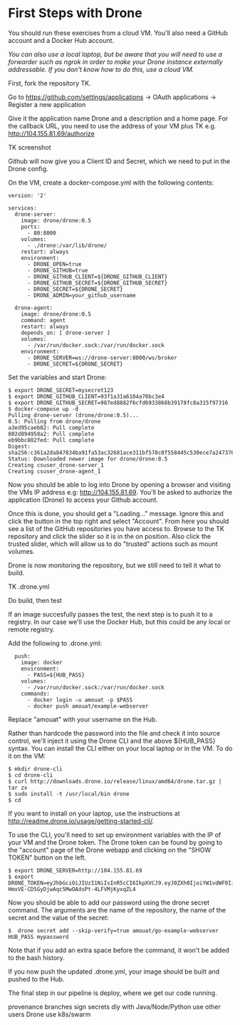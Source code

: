 # First Steps with Drone

You should run these exercises from a cloud VM. You'll also need a GitHub
account and a Docker Hub account.

_You can also use a local laptop, but be aware that you will need to use a
forwarder such as ngrok in order to make your Drone instance externally
addressable. If you don't know how to do this, use a cloud VM._

First, fork the repository TK. 

Go to https://github.com/settings/applications -> OAuth applications -> Register
a new application

Give it the application name Drone and a description and a home page. For the callback URL, you
need to use the address of your VM plus TK e.g. http://104.155.81.69/authorize

TK screenshot

Github will now give you a Client ID and Secret, which we need to put in the
Drone config.

On the VM, create a docker-compose.yml with the following contents:

```
version: '2'

services:
  drone-server:
    image: drone/drone:0.5
    ports:
      - 80:8000
    volumes:
      - ./drone:/var/lib/drone/
    restart: always
    environment:
      - DRONE_OPEN=true
      - DRONE_GITHUB=true
      - DRONE_GITHUB_CLIENT=${DRONE_GITHUB_CLIENT}
      - DRONE_GITHUB_SECRET=${DRONE_GITHUB_SECRET}
      - DRONE_SECRET=${DRONE_SECRET}
      - DRONE_ADMIN=your_github_username

  drone-agent:
    image: drone/drone:0.5
    command: agent
    restart: always
    depends_on: [ drone-server ]
    volumes:
      - /var/run/docker.sock:/var/run/docker.sock
    environment:
      - DRONE_SERVER=ws://drone-server:8000/ws/broker
      - DRONE_SECRET=${DRONE_SECRET}

```

Set the variables and start Drone:

```
$ export DRONE_SECRET=mysecret123
$ export DRONE_GITHUB_CLIENT=93f1a31a6104a70bc3e4 
$ export DRONE_GITHUB_SECRET=987ed8882f6cfd6933868b39178fc8a315f97316
$ docker-compose up -d
Pulling drone-server (drone/drone:0.5)...
0.5: Pulling from drone/drone
a3ed95caeb02: Pull complete
802d894958a2: Pull complete
eb9bbc802fed: Pull complete
Digest: sha256:c361a2da847834ba91fa53ac32681ace311bf578c0f558445c530ece7a247376
Status: Downloaded newer image for drone/drone:0.5
Creating csuser_drone-server_1
Creating csuser_drone-agent_1
```

Now you should be able to log into Drone by opening a browser and visiting the
VMs IP address e.g: http://104.155.81.69. You'll be asked to authorize the
application (Drone) to access your Github account.

Once this is done, you should get a "Loading..." message. Ignore this and click
the button in the top right and select "Account". From here you should see a
list of the GitHub repositories you have access to. Browse to the TK repository
and click the slider so it is in the on position. Also click the trusted slider,
which will allow us to do "trusted" actions such as mount volumes.

Drone is now monitoring the repository, but we still need to tell it what to
build.

TK .drone.yml

Do build, then test

If an image succesfully passes the test, the next step is to push it to a
registry. In our case we'll use the Docker Hub, but this could be any local or
remote registry.

Add the following to .drone.yml:

```
  push:
    image: docker
    environment:
      - PASS=${HUB_PASS}
    volumes:
      - /var/run/docker.sock:/var/run/docker.sock
    commands:
      - docker login -u amouat -p $PASS
      - docker push amouat/example-webserver
```

Replace "amouat" with your username on the Hub.

Rather than hardcode the password into the file and check it into source
control, we'll inject it using the Drone CLI and the above ${HUB_PASS} syntax.
You can install the CLI either on your local laptop or in the VM. To do it on
the VM:

```
$ mkdir drone-cli
$ cd drone-cli
$ curl http://downloads.drone.io/release/linux/amd64/drone.tar.gz | tar zx
$ sudo install -t /usr/local/bin drone
$ cd
```

If you want to install on your laptop, use the instructions at http://readme.drone.io/usage/getting-started-cli/.

To use the CLI, you'll need to set up environment variables with the IP of your
VM and the Drone token. The Drone token can be found by going to the "account" page of the Drone webapp and clicking on the "SHOW TOKEN" button on the left. 

```
$ export DRONE_SERVER=http://104.155.81.69
$ export DRONE_TOKEN=eyJhbGciOiJIUzI1NiIsInR5cCI6IkpXVCJ9.eyJ0ZXh0IjoiYW1vdWF0IiwidHlwZSI6InVzZXIifQ.Hh-HmxVE-CD5GyDjwAqc5MwOAdsPt-4LFVMjKyxqZL4

```

Now you should be able to add our password using the drone secret command. The
arguments are the name of the repository, the name of the secret and the value
of the secret:

```
$  drone secret add --skip-verify=true amouat/go-example-webserver HUB_PASS mypassword
```

Note that if you add an extra space before the command, it won't be added to the
bash history.

If you now push the updated .drone.yml, your image should be built and pushed to
the Hub.

The final step in our pipeline is deploy, where we get our code running.



provenance
branches
sign secrets
diy with Java/Node/Python
use other users Drone
use k8s/swarm
